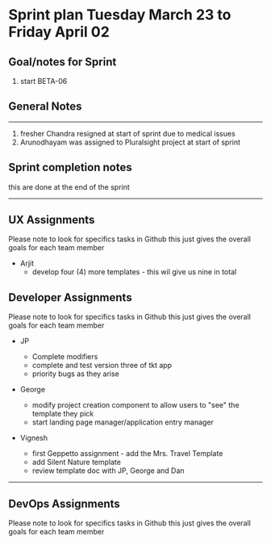 # Sprint plan Tuesday March 23 to Friday April 02

## Goal/notes for Sprint

1. start BETA-06

## General Notes

***

1. fresher Chandra resigned at start of sprint due to medical issues
2. Arunodhayam was assigned to Pluralsight project at start of sprint

## Sprint completion notes

this are done at the end of the sprint

***

## UX Assignments

Please note to look for specifics tasks in Github this just gives the overall goals for each team member

- Arjit
  - develop four (4) more templates - this wil give us nine in total

## Developer Assignments

Please note to look for specifics tasks in Github this just gives the overall goals for each team member

- JP
  - Complete modifiers
  - complete and test version three of tkt app
  - priority bugs as they arise

- George
  - modify project creation component to allow users to "see" the template they pick 
  - start landing page manager/application entry manager 

- Vignesh
  - first Geppetto assignment - add the Mrs. Travel Template
  - add Silent Nature template
  - review template doc with JP, George and Dan

***

## DevOps Assignments

Please note to look for specifics tasks in Github this just gives the overall goals for each team member
